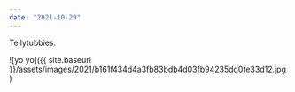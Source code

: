 ```yaml
---
date: "2021-10-29"
---
```


Tellytubbies.

![yo yo]({{ site.baseurl }}/assets/images/2021/b161f434d4a3fb83bdb4d03fb94235dd0fe33d12.jpg)
